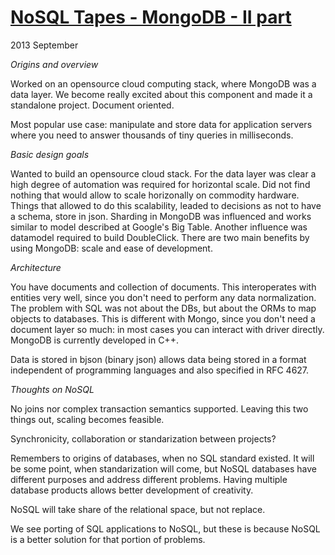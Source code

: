 # [NoSQL Tapes - MongoDB - II part](http://nosqltapes.com/video/dwight-merriman-and-eliot-horowitz-on-the-origins-of-mongodb)
2013 September

*Origins and overview*

Worked on an opensource cloud computing stack, where MongoDB was a data layer. We become really excited about this component and made it a standalone project.
Document oriented.

Most popular use case: manipulate and store data for application servers where you need to answer thousands of tiny queries in milliseconds.

*Basic design goals*

Wanted to build an opensource cloud stack. For the data layer was clear a high degree of automation was required for horizontal scale. Did not find nothing that would allow to scale horizonally on commodity hardware. Things that allowed to do this scalability, leaded to decisions as not to have a schema, store in json.
Sharding in MongoDB was influenced and works similar to model described at Google's Big Table. Another influence was datamodel required to build DoubleClick.
There are two main benefits by using MongoDB: scale and ease of development.

*Architecture*

You have documents and collection of documents. This interoperates with entities very well, since you don't need to perform any data normalization.
The problem with SQL was not about the DBs, but about the ORMs to map objects to databases. This is different with Mongo, since you don't need a document layer so much: in most cases you can interact with driver directly.
MongoDB is currently developed in C++.

Data is stored in bjson (binary json) allows data being stored in a format independent of programming languages and also specified in RFC 4627.

*Thoughts on NoSQL*

No joins nor complex transaction semantics supported. Leaving this two things out, scaling becomes feasible.

Synchronicity, collaboration or standarization between projects?

Remembers to origins of databases, when no SQL standard existed. It will be some point, when standarization will come, but NoSQL databases have different purposes and address different problems. Having multiple database products allows better development of creativity.

NoSQL will take share of the relational space, but not replace.

We see porting of SQL applications to NoSQL, but these is because NoSQL is a better solution for that portion of problems.
